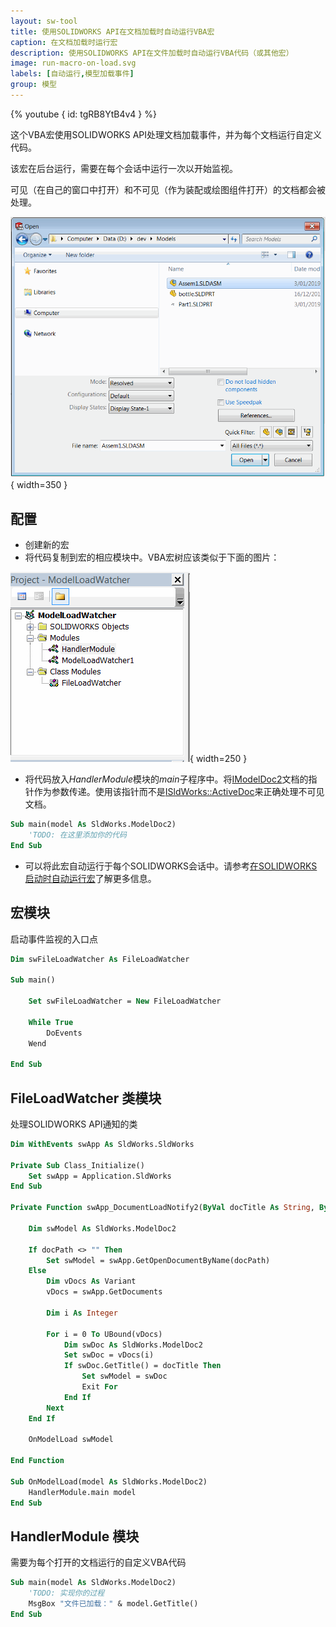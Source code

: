 ```yaml
---
layout: sw-tool
title: 使用SOLIDWORKS API在文档加载时自动运行VBA宏
caption: 在文档加载时运行宏
description: 使用SOLIDWORKS API在文件加载时自动运行VBA代码（或其他宏）
image: run-macro-on-load.svg
labels: [自动运行,模型加载事件]
group: 模型
---
```

{% youtube { id: tgRB8YtB4v4 } %}

这个VBA宏使用SOLIDWORKS API处理文档加载事件，并为每个文档运行自定义代码。

该宏在后台运行，需要在每个会话中运行一次以开始监视。

可见（在自己的窗口中打开）和不可见（作为装配或绘图组件打开）的文档都会被处理。

![SOLIDWORKS文件打开对话框](file-open-dialog.png){ width=350 }

## 配置

* 创建新的宏
* 将代码复制到宏的相应模块中。VBA宏树应该类似于下面的图片：

![VBA宏树](vba-macro-tree.png){ width=250 }

* 将代码放入*HandlerModule*模块的*main*子程序中。将[IModelDoc2](https://help.solidworks.com/2012/english/api/sldworksapi/SolidWorks.Interop.sldworks~SolidWorks.Interop.sldworks.IModelDoc2.html)文档的指针作为参数传递。使用该指针而不是[ISldWorks::ActiveDoc](https://help.solidworks.com/2012/english/api/sldworksapi/solidworks.interop.sldworks~solidworks.interop.sldworks.isldworks~activedoc.html)来正确处理不可见文档。

~~~ vb
Sub main(model As SldWorks.ModelDoc2)
    'TODO: 在这里添加你的代码
End Sub
~~~

* 可以将此宏自动运行于每个SOLIDWORKS会话中。请参考[在SOLIDWORKS启动时自动运行宏](/docs/codestack/solidworks-api/getting-started/macros/run-macro-on-solidworks-start/)了解更多信息。

## 宏模块

启动事件监视的入口点

~~~ vb
Dim swFileLoadWatcher As FileLoadWatcher

Sub main()
    
    Set swFileLoadWatcher = New FileLoadWatcher
    
    While True
        DoEvents
    Wend
    
End Sub
~~~



## FileLoadWatcher 类模块

处理SOLIDWORKS API通知的类

~~~ vb
Dim WithEvents swApp As SldWorks.SldWorks

Private Sub Class_Initialize()
    Set swApp = Application.SldWorks
End Sub

Private Function swApp_DocumentLoadNotify2(ByVal docTitle As String, ByVal docPath As String) As Long
    
    Dim swModel As SldWorks.ModelDoc2
        
    If docPath <> "" Then
        Set swModel = swApp.GetOpenDocumentByName(docPath)
    Else
        Dim vDocs As Variant
        vDocs = swApp.GetDocuments
        
        Dim i As Integer
        
        For i = 0 To UBound(vDocs)
            Dim swDoc As SldWorks.ModelDoc2
            Set swDoc = vDocs(i)
            If swDoc.GetTitle() = docTitle Then
                Set swModel = swDoc
                Exit For
            End If
        Next
    End If
    
    OnModelLoad swModel
    
End Function

Sub OnModelLoad(model As SldWorks.ModelDoc2)
    HandlerModule.main model
End Sub
~~~



## HandlerModule 模块

需要为每个打开的文档运行的自定义VBA代码

~~~ vb
Sub main(model As SldWorks.ModelDoc2)
    'TODO: 实现你的过程
    MsgBox "文件已加载：" & model.GetTitle()
End Sub
~~~